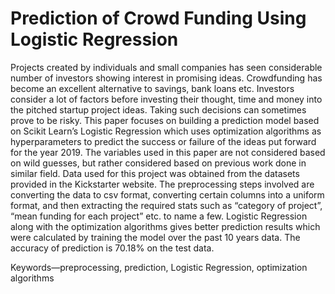 # Prediction of Crowd Funding Using Logistic Regression
Projects created by individuals and small companies has seen considerable number of investors showing interest in promising ideas. Crowdfunding has become an excellent alternative to savings, bank loans etc. Investors consider a lot of factors before investing their thought, time and money into the pitched startup project ideas. Taking such decisions can sometimes prove to be risky. This paper focuses on building a prediction model based on Scikit Learn’s Logistic Regression which uses optimization algorithms as hyperparameters to predict the success or failure of the ideas put forward for the year 2019. The variables used in this paper are not considered based on wild guesses, but rather considered based on previous work done in similar field. Data used for this project was obtained from the datasets provided in the Kickstarter website.  The preprocessing steps involved are converting the data to csv format, converting certain columns into a uniform format,  and then extracting the required stats such as “category of project”, “mean funding for each project” etc. to name a few. Logistic Regression along with the optimization algorithms gives better prediction results which were calculated by training the model over the past 10 years data. The accuracy of prediction is 70.18% on the test data.  

Keywords—preprocessing, prediction, Logistic Regression, optimization algorithms
